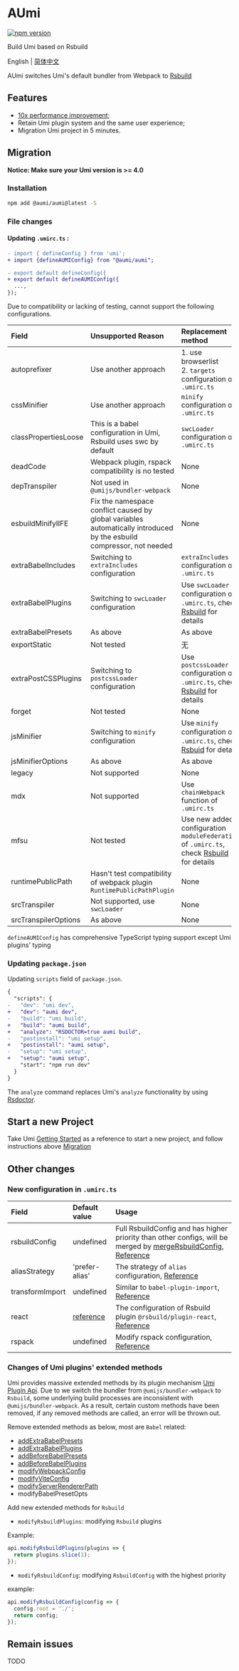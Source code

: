 # AUmi

<p>
  <a href="https://npmjs.com/package/@aumi/aumi">
   <img src="https://img.shields.io/npm/v/@aumi/aumi?style=flat-square" alt="npm version" />
  </a>
</p>

Build Umi based on Rsbuild

English | [简体中文](./README.zh-CN.md)

AUmi switches Umi's default bundler from Webpack to [Rsbuild](https://rsbuild.dev/zh/)

## Features

* [10x performance improvement](https://rsbuild.dev/zh/guide/start/index#-%E6%80%A7%E8%83%BD);
* Retain Umi plugin system and the same user experience;
* Migration Umi project in 5 minutes.

## Migration

**Notice: Make sure your Umi version is >= 4.0**

### Installation

```bash
npm add @aumi/aumi@latest -S
```

### File changes

#### Updating `.umirc.ts` :

```diff title=".umirc.ts"
- import { defineConfig } from 'umi';
+ import {defineAUMIConfig} from "@aumi/aumi";

- export default defineConfig({
+ export default defineAUMIConfig({
  ...,
});
```

Due to compatibility or lacking of testing, cannot support the following configurations.

| Field                | Unsupported Reason                                                                                                   | Replacement method                                                                                                                                  |
| :------------------- | :------------------------------------------------------------------------------------------------------------------- | :-------------------------------------------------------------------------------------------------------------------------------------------------- |
| autoprefixer         | Use another approach                                                                                                 | 1. use browserlist<br/>2. `targets` configuration of `.umirc.ts`                                                                                    |
| cssMinifier          | Use another approach                                                                                                 | `minify` configuration of `.umirc.ts`                                                                                                               |
| classPropertiesLoose | This is a babel configuration in Umi, Rsbuild uses swc by default                                                    | `swcLoader` configuration of `.umirc.ts`                                                                                                            |
| deadCode             | Webpack plugin, rspack compatibility is no tested                                                                    | None                                                                                                                                                |
| depTranspiler        | Not used in `@umijs/bundler-webpack`                                                                                 | None                                                                                                                                                |
| esbuildMinifyIIFE    | Fix the namespace conflict caused by global variables automatically introduced by the esbuild compressor, not needed | None                                                                                                                                                |
| extraBabelIncludes   | Switching to `extraIncludes` configuration                                                                           | `extraIncludes` configuration of `.umirc.ts`                                                                                                        |
| extraBabelPlugins    | Switching to `swcLoader` configuration                                                                               | Use `swcLoader` configuration of `.umirc.ts`, check [Rsbuild](https://rsbuild.dev/zh/config/tools/swc) for details                                  |
| extraBabelPresets    | As above                                                                                                             | As above                                                                                                                                            |
| exportStatic         | Not tested                                                                                                           | 无                                                                                                                                                  |
| extraPostCSSPlugins  | Switching to `postcssLoader` configuration                                                                           | Use `postcssLoader` configuration of `.umirc.ts`, check [Rsbuild](https://rsbuild.dev/zh/config/tools/postcss) for details                          |
| forget               | Not tested                                                                                                           | None                                                                                                                                                |
| jsMinifier           | Switching to `minify` configuration                                                                                  | Use `minify` configuration of `.umirc.ts`, check [Rsbuid](https://rsbuild.dev/zh/config/output/minify) for details                                  |
| jsMinifierOptions    | As above                                                                                                             | As above                                                                                                                                            |
| legacy               | Not supported                                                                                                        | None                                                                                                                                                |
| mdx                  | Not supported                                                                                                        | Use `chainWebpack` function of `.umirc.ts`                                                                                                          |
| mfsu                 | Not tested                                                                                                           | Use new added configuration `moduleFederation` of `.umirc.ts`, check [Rsbuild](https://rsbuild.dev/zh/config/module-federation/options) for details |
| runtimePublicPath    | Hasn't test compatibility of webpack plugin `RuntimePublicPathPlugin`                                                | None                                                                                                                                                |
| srcTranspiler        | Not supported, use `swcLoader`                                                                                       | None                                                                                                                                                |
| srcTranspilerOptions | As above                                                                                                             | None                                                                                                                                                |

`defineAUMIConfig` has comprehensive TypeScript typing support except Umi plugins' typing


### Updating `package.json`

Updating `scripts` field of `package.json`.

```diff title="package.json"
{
  "scripts": {
-   "dev": "umi dev",
+   "dev": "aumi dev",
-   "build": "umi build",
+   "build": "aumi build",
+   "analyze": "RSDOCTOR=true aumi build",
-   "postinstall": "umi setup",
+   "postinstall": "aumi setup",
-   "setup": "umi setup",
+   "setup": "aumi setup",
    "start": "npm run dev"
  }
}
```

The `analyze` command replaces Umi's `analyze` functionality by using [Rsdoctor](https://rsbuild.dev/zh/guide/debug/rsdoctor).

## Start a new Project

Take Umi [Getting Started](https://umijs.org/en-US/docs/guides/getting-started) as a reference to start a new project, and follow instructions above [Migration](#Migration)

## Other changes

### New configuration in `.umirc.ts`

| Field           | Default value                                                                   | Usage                                                                                                                                                                                                                |
|:----------------|:--------------------------------------------------------------------------------|:---------------------------------------------------------------------------------------------------------------------------------------------------------------------------------------------------------------------|
| rsbuildConfig   | undefined                                                                       | Full RsbuildConfig and has higher priority than other configs, will be merged by [mergeRsbuildConfig](https://rsbuild.dev/api/javascript-api/core#mergersbuildconfig), [Reference](https://rsbuild.dev/config/index) |
| aliasStrategy   | 'prefer-alias'                                                                  | The strategy of `alias` configuration, [Reference](https://rsbuild.dev/config/source/alias-strategy)                                                                                                                 |
| transformImport | undefined                                                                       | Similar to `babel-plugin-import`, [Reference](https://rsbuild.dev/config/source/transform-import)                                                                                                                    |
| react           | [reference](https://rsbuild.dev/plugins/list/plugin-react#%E9%80%89%E9%A1%B9)   | The configuration of Rsbuild plugin `@rsbuild/plugin-react`, [Reference](https://rsbuild.dev/plugins/list/plugin-react#%E9%80%89%E9%A1%B9)                                                                           |
| rspack          | undefined                                                                       | Modify rspack configuration, [Reference](https://rsbuild.dev/config/tools/rspack)                                                                                                                                    |

### Changes of Umi plugins' extended methods

Umi provides massive extended methods by its plugin mechanism [Umi Plugin Api](https://umijs.org/en-US/docs/api/plugin-api).
Due to we switch the bundler from `@umijs/bundler-webpack` to `Rsbuild`, some underlying build processes are inconsistent with `@umijs/bundler-webpack`. As a result, certain custom methods have been removed, if any removed methods are called, an error will be thrown out.


Remove extended methods as below, most are `Babel` related:

* [addExtraBabelPresets](https://umijs.org/docs/api/plugin-api#addextrababelpresets)
* [addExtraBabelPlugins](https://umijs.org/docs/api/plugin-api#addextrababelplugins)
* [addBeforeBabelPresets](https://umijs.org/docs/api/plugin-api#addbeforebabelpresets)
* [addBeforeBabelPlugins](https://umijs.org/docs/api/plugin-api#addbeforebabelplugins)
* [modifyWebpackConfig](https://umijs.org/docs/api/plugin-api#modifywebpackconfig)
* [modifyViteConfig](https://umijs.org/docs/api/plugin-api#modifyviteconfig)
* [modifyServerRendererPath](https://umijs.org/docs/api/plugin-api#modifyserverrendererpath)
* modifyBabelPresetOpts

Add new extended methods for `Rsbuild`

* `modifyRsbuildPlugins`: modifying `Rsbuild` plugins

Example: 
```typescript
api.modifyRsbuildPlugins(plugins => {
  return plugins.slice(1);
});
```

* `modifyRsbuildConfig`: modifying `RsbuildConfig` with the highest priority

example:
```typescript
api.modifyRsbuildConfig(config => {
  config.root = './';
  return config;
});
```

## Remain issues

TODO




